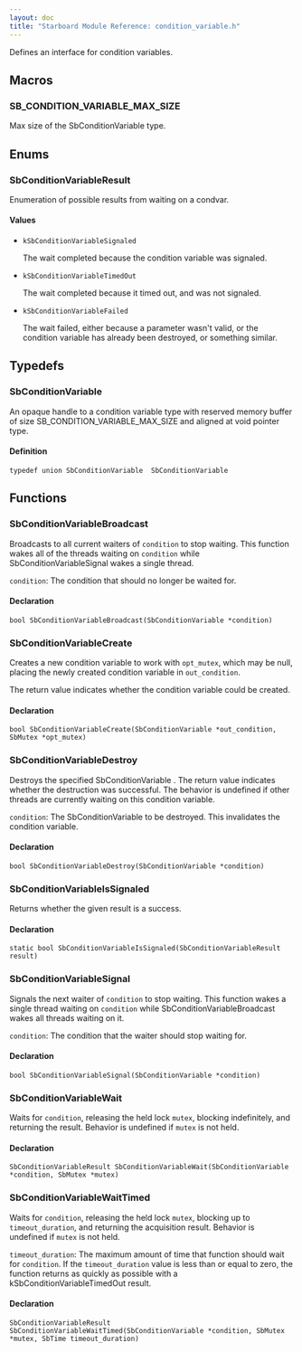```yaml
---
layout: doc
title: "Starboard Module Reference: condition_variable.h"
---
```


Defines an interface for condition variables.

## Macros ##

### SB_CONDITION_VARIABLE_MAX_SIZE ###

Max size of the SbConditionVariable type.

## Enums ##

### SbConditionVariableResult ###

Enumeration of possible results from waiting on a condvar.

#### Values ####

*   `kSbConditionVariableSignaled`

    The wait completed because the condition variable was signaled.
*   `kSbConditionVariableTimedOut`

    The wait completed because it timed out, and was not signaled.
*   `kSbConditionVariableFailed`

    The wait failed, either because a parameter wasn't valid, or the condition
    variable has already been destroyed, or something similar.

## Typedefs ##

### SbConditionVariable ###

An opaque handle to a condition variable type with reserved memory buffer of
size SB_CONDITION_VARIABLE_MAX_SIZE and aligned at void pointer type.

#### Definition ####

```
typedef union SbConditionVariable  SbConditionVariable
```

## Functions ##

### SbConditionVariableBroadcast ###

Broadcasts to all current waiters of `condition` to stop waiting. This function
wakes all of the threads waiting on `condition` while SbConditionVariableSignal
wakes a single thread.

`condition`: The condition that should no longer be waited for.

#### Declaration ####

```
bool SbConditionVariableBroadcast(SbConditionVariable *condition)
```

### SbConditionVariableCreate ###

Creates a new condition variable to work with `opt_mutex`, which may be null,
placing the newly created condition variable in `out_condition`.

The return value indicates whether the condition variable could be created.

#### Declaration ####

```
bool SbConditionVariableCreate(SbConditionVariable *out_condition, SbMutex *opt_mutex)
```

### SbConditionVariableDestroy ###

Destroys the specified SbConditionVariable . The return value indicates whether
the destruction was successful. The behavior is undefined if other threads are
currently waiting on this condition variable.

`condition`: The SbConditionVariable to be destroyed. This invalidates the
condition variable.

#### Declaration ####

```
bool SbConditionVariableDestroy(SbConditionVariable *condition)
```

### SbConditionVariableIsSignaled ###

Returns whether the given result is a success.

#### Declaration ####

```
static bool SbConditionVariableIsSignaled(SbConditionVariableResult result)
```

### SbConditionVariableSignal ###

Signals the next waiter of `condition` to stop waiting. This function wakes a
single thread waiting on `condition` while SbConditionVariableBroadcast wakes
all threads waiting on it.

`condition`: The condition that the waiter should stop waiting for.

#### Declaration ####

```
bool SbConditionVariableSignal(SbConditionVariable *condition)
```

### SbConditionVariableWait ###

Waits for `condition`, releasing the held lock `mutex`, blocking indefinitely,
and returning the result. Behavior is undefined if `mutex` is not held.

#### Declaration ####

```
SbConditionVariableResult SbConditionVariableWait(SbConditionVariable *condition, SbMutex *mutex)
```

### SbConditionVariableWaitTimed ###

Waits for `condition`, releasing the held lock `mutex`, blocking up to
`timeout_duration`, and returning the acquisition result. Behavior is undefined
if `mutex` is not held.

`timeout_duration`: The maximum amount of time that function should wait for
`condition`. If the `timeout_duration` value is less than or equal to zero, the
function returns as quickly as possible with a kSbConditionVariableTimedOut
result.

#### Declaration ####

```
SbConditionVariableResult SbConditionVariableWaitTimed(SbConditionVariable *condition, SbMutex *mutex, SbTime timeout_duration)
```

